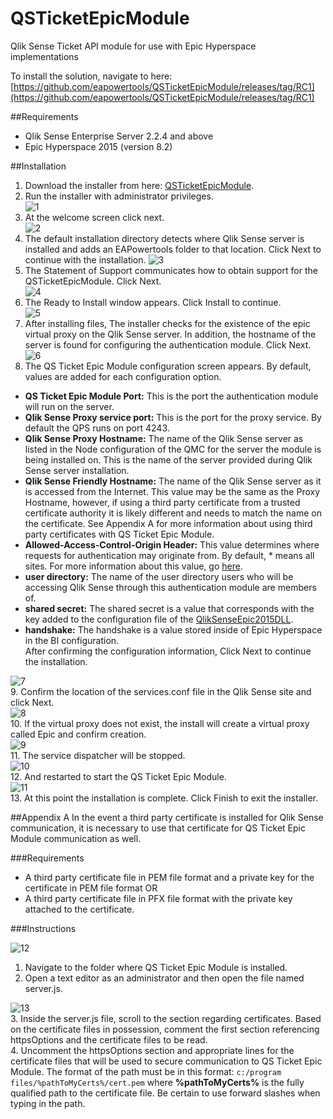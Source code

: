 # QSTicketEpicModule
Qlik Sense Ticket API module for use with Epic Hyperspace implementations

To install the solution, navigate to here: [https://github.com/eapowertools/QSTicketEpicModule/releases/tag/RC1](https://github.com/eapowertools/QSTicketEpicModule/releases/tag/RC1)

##Requirements
- Qlik Sense Enterprise Server 2.2.4 and above
- Epic Hyperspace 2015 (version 8.2)

##Installation
1. Download the installer from here: [QSTicketEpicModule](https://github.com/eapowertools/QSTicketEpicModule/releases/tag/RC1).
2. Run the installer with administrator privileges.    
![1](./doc/img/1.png)
3. At the welcome screen click next.    
![2](./doc/img/2.png)
4. The default installation directory detects where Qlik Sense server is installed and adds an EAPowertools folder to that location.  Click Next to continue with the installation.
![3](./doc/img/3.png)
5. The Statement of Support communicates how to obtain support for the QSTicketEpicModule.  Click Next.  
![4](./doc/img/4.png)
6. The Ready to Install window appears.  Click Install to continue.  
![5](./doc/img/5.png)
7. After installing files, The installer checks for the existence of the epic virtual proxy on the Qlik Sense server.  In addition, the hostname of the server is found for configuring the authentication module.  Click Next.  
![6](./doc/img/6.png)
8. The QS Ticket Epic Module configuration screen appears.  By default, values are added for each configuration option.  
  - __QS Ticket Epic Module Port:__ This is the port the authentication module will run on the server.
  - __Qlik Sense Proxy service port:__ This is the port for the proxy service.  By default the QPS runs on port 4243.
  - __Qlik Sense Proxy Hostname:__ The name of the Qlik Sense server as listed in the Node configuration of the QMC for the server the module is being installed on.  This is the name of the server provided during Qlik Sense server installation.
  - __Qlik Sense Friendly Hostname:__ The name of the Qlik Sense server as it is accessed from the Internet.  This value may be the same as the Proxy Hostname, however, if using a third party certificate from a trusted certificate authority it is likely different and needs to match the name on the certificate.  See Appendix A for more information about using third party certificates with QS Ticket Epic Module.
  - __Allowed-Access-Control-Origin Header:__ This value determines where requests for authentication may originate from.  By default, * means all sites.  For more information about this value, go [here](https://developer.mozilla.org/en-US/docs/Web/HTTP/Access_control_CORS).
  - __user directory:__ The name of the user directory users who will be accessing Qlik Sense through this authentication module are members of.
  - __shared secret:__ The shared secret is a value that corresponds with the key added to the configuration file of the [QlikSenseEpic2015DLL](https://github.com/eapowertools/QlikSenseEpic2015DLL).
  - __handshake:__ The handshake is a value stored inside of Epic Hyperspace in the BI configuration.  
  After confirming the configuration information, Click Next to continue the installation.

![7](./doc/img/7.png)  
9. Confirm the location of the services.conf file in the Qlik Sense site and click Next.  
![8](./doc/img/8.png)  
10. If the virtual proxy does not exist, the install will create a virtual proxy called Epic and confirm creation.  
![9](./doc/img/9.png)  
11. The service dispatcher will be stopped.  
![10](./doc/img/10.png)  
12. And restarted to start the QS Ticket Epic Module.  
![11](./doc/img/11.png)  
13. At this point the installation is complete.  Click Finish to exit the installer.  

##Appendix A
In the event a third party certificate is installed for Qlik Sense communication, it is necessary to use that certificate for QS Ticket Epic Module communication as well.

###Requirements
- A third party certificate file in PEM file format and a private key for the certificate in PEM file format OR
- A third party certificate file in PFX file format with the private key attached to the certificate.

###Instructions

![12](./doc/img/12.png)
1. Navigate to the folder where QS Ticket Epic Module is installed.  
2. Open a text editor as an administrator and then open the file named server.js.  

![13](./doc/img/13.png)  
3. Inside the server.js file, scroll to the section regarding certificates.  Based on the certificate files in possession, comment the first section referencing httpsOptions and the certificate files to be read.  
4. Uncomment the httpsOptions section and appropriate lines for the certificate files that will be used to secure communication to QS Ticket Epic Module.  The format of the path must be in this format: `c:/program files/%pathToMyCerts%/cert.pem` where __%pathToMyCerts%__ is the fully qualified path to the certificate file.  Be certain to use forward slashes when typing in the path.

